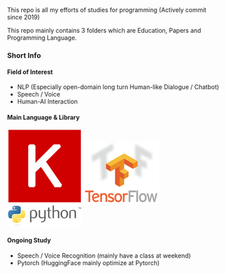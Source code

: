 This repo is all my efforts of studies for programming
(Actively commit since 2019)

This repo mainly contains 3 folders which are Education, Papers and Programming Language.

### Short Info  
#### Field of Interest  
- NLP (Especially open-domain long turn Human-like Dialogue / Chatbot)  
- Speech / Voice
- Human-AI Interaction  
#### Main Language & Library 
![Keras](./image/Keras_logo.png) ![Tensorflow](./image/TensorFlowLogo.png) ![Python](./image/Python_logo_and_wordmark.png)

#### Ongoing Study
- Speech / Voice Recognition (mainly have a class at weekend)
- Pytorch (HuggingFace mainly optimize at Pytorch)
